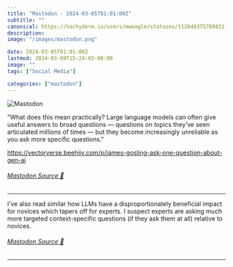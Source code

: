```yaml
---
title: "Mastodon - 2024-03-05T01:01:00Z"
subtitle: ""
canonical: https://hachyderm.io/users/mweagle/statuses/112040375780831110
description:
image: "/images/mastodon.png"

date: 2024-03-05T01:01:00Z
lastmod: 2024-03-09T15:24:03-08:00
image: ""
tags: ["Social Media"]

categories: ["mastodon"]
---
```

![Mastodon](/images/mastodon.png)

<p>&quot;What does this mean practically? Large language models can often give useful answers to broad questions — questions on topics they’ve seen articulated millions of times — but they become increasingly unreliable as you ask more specific questions.&quot;</p><p><a href="https://vectorverse.beehiiv.com/p/james-gosling-ask-one-question-about-gen-ai" target="_blank" rel="nofollow noopener noreferrer" translate="no"><span class="invisible">https://</span><span class="ellipsis">vectorverse.beehiiv.com/p/jame</span><span class="invisible">s-gosling-ask-one-question-about-gen-ai</span></a></p>


###### [Mastodon Source 🐘](https://hachyderm.io/@mweagle/112040375780831110)

___

<p>I&#39;ve also read similar how LLMs have a disproportionately beneficial impact for novices which tapers off for experts.  I suspect experts are asking much more targeted context-specific questions (if they ask them at all) relative to novices.</p>


###### [Mastodon Source 🐘](https://hachyderm.io/@mweagle/112040387380142281)

___
